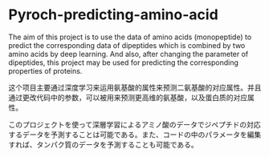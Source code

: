 # Pyroch-predicting-amino-acid

The aim of this project is to use the data of amino acids (monopeptide) to predict the corresponding data of dipeptides which is combined by two amino acids by deep learning. And also, after changing the parameter of dipeptides, this project may be used for predicting the corresponding properties of proteins.

这个项目主要通过深度学习来运用氨基酸的属性来预测二氨基酸的对应属性。并且通过更改代码中的参数，可以被用来预测更高维的氨基酸，以及蛋白质的对应属性。

このプロジェクトを使って深層学習によるアミノ酸のデータでジペプチドの対応するデータを予測することは可能である。また、コードの中のパラメータを編集すれば、タンパク質のデータを予測することも可能である。

